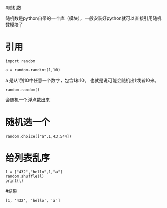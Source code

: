 #随机数

随机数是python自带的一个库（模块），一般安装好python就可以直接引用随机数模块了

# 引用

```
import random

a = random.randint(1,10)
```

a 是从1到10中任意一个数字，包含1和10。
也就是说可能会随机出1或者10来。

```
random.random()
```

会随机一个浮点数出来

# 随机选一个

```
random.choice(["a",1,43,544])
```

# 给列表乱序

```
l = ["432","hello",1,"a"]
random.shuffle(l)
print(l)
```

#结果

```
[1, '432', 'hello', 'a']
```
